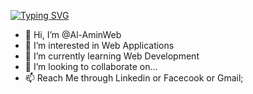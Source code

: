 [![Typing SVG](https://readme-typing-svg.demolab.com/?lines=Learning+Web+Development;Always+Learning+New+things)](https://git.io/typing-svg)

- 👋 Hi, I’m @Al-AminWeb
- 👀 I’m interested in Web Applications
- 🌱 I’m currently learning Web Development
- 💞️ I’m looking to collaborate on...
- 📫 Reach Me through Linkedin or Facecook or Gmail;

<!---
Al-AminWeb/Al-AminWeb is a ✨ special ✨ repository because its `README.md` (this file) appears on your GitHub profile.
You can click the Preview link to take a look at your changes.
--->
